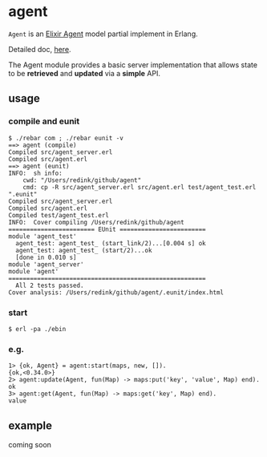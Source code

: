 # agent
`Agent` is an [Elixir Agent](http://elixir-lang.org/getting_started/mix_otp/2.html#2.2-agents) model partial implement in Erlang.

Detailed doc, [here](https://github.com/elixir-lang/elixir/blob/v1.0.1/lib/elixir/lib/agent.ex).

The Agent module provides a basic server implementation that allows state to be **retrieved** and **updated** via a **simple** API.

## usage
### compile and eunit
	$ ./rebar com ; ./rebar eunit -v
	==> agent (compile)
	Compiled src/agent_server.erl
	Compiled src/agent.erl
	==> agent (eunit)
	INFO:  sh info:
		cwd: "/Users/redink/github/agent"
		cmd: cp -R src/agent_server.erl src/agent.erl test/agent_test.erl ".eunit"
	Compiled src/agent_server.erl
	Compiled src/agent.erl
	Compiled test/agent_test.erl
	INFO:  Cover compiling /Users/redink/github/agent
	======================== EUnit ========================
	module 'agent_test'
	  agent_test: agent_test_ (start_link/2)...[0.004 s] ok
	  agent_test: agent_test_ (start/2)...ok
	  [done in 0.010 s]
	module 'agent_server'
	module 'agent'
	=======================================================
	  All 2 tests passed.
	Cover analysis: /Users/redink/github/agent/.eunit/index.html
	
### start
	$ erl -pa ./ebin
	
### e.g.

	1> {ok, Agent} = agent:start(maps, new, []).
	{ok,<0.34.0>}
	2> agent:update(Agent, fun(Map) -> maps:put('key', 'value', Map) end).
	ok
	3> agent:get(Agent, fun(Map) -> maps:get('key', Map) end).
	value
	
## example
coming soon